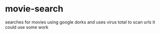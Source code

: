 # movie-search
searches for movies using google dorks and uses virus total to scan urls it could use some work
